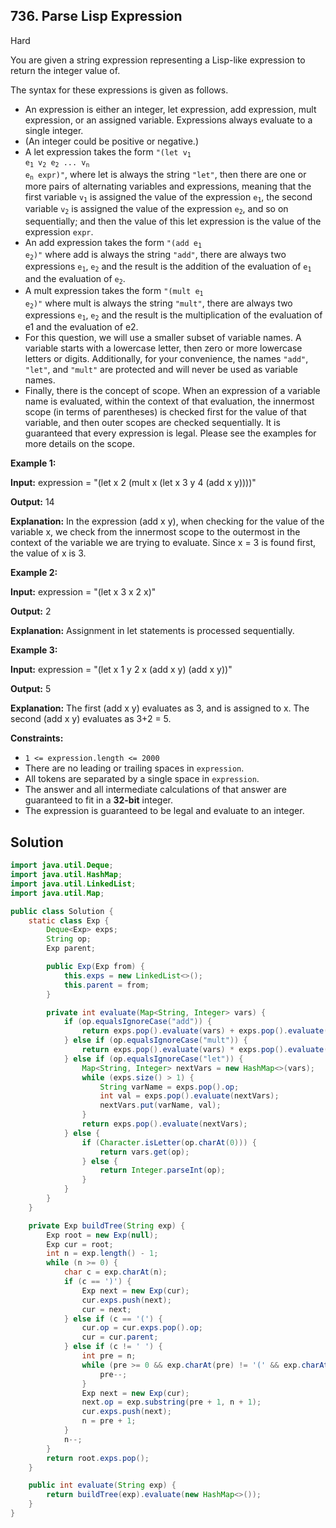 ## 736\. Parse Lisp Expression

Hard

You are given a string expression representing a Lisp-like expression to return the integer value of.

The syntax for these expressions is given as follows.

*   An expression is either an integer, let expression, add expression, mult expression, or an assigned variable. Expressions always evaluate to a single integer.
*   (An integer could be positive or negative.)
*   A let expression takes the form <code>"(let v<sub>1</sub> e<sub>1</sub> v<sub>2</sub> e<sub>2</sub> ... v<sub>n</sub> e<sub>n</sub> expr)"</code>, where let is always the string `"let"`, then there are one or more pairs of alternating variables and expressions, meaning that the first variable <code>v<sub>1</sub></code> is assigned the value of the expression <code>e<sub>1</sub></code>, the second variable <code>v<sub>2</sub></code> is assigned the value of the expression <code>e<sub>2</sub></code>, and so on sequentially; and then the value of this let expression is the value of the expression `expr`.
*   An add expression takes the form <code>"(add e<sub>1</sub> e<sub>2</sub>)"</code> where add is always the string `"add"`, there are always two expressions <code>e<sub>1</sub></code>, <code>e<sub>2</sub></code> and the result is the addition of the evaluation of <code>e<sub>1</sub></code> and the evaluation of <code>e<sub>2</sub></code>.
*   A mult expression takes the form <code>"(mult e<sub>1</sub> e<sub>2</sub>)"</code> where mult is always the string `"mult"`, there are always two expressions <code>e<sub>1</sub></code>, <code>e<sub>2</sub></code> and the result is the multiplication of the evaluation of e1 and the evaluation of e2.
*   For this question, we will use a smaller subset of variable names. A variable starts with a lowercase letter, then zero or more lowercase letters or digits. Additionally, for your convenience, the names `"add"`, `"let"`, and `"mult"` are protected and will never be used as variable names.
*   Finally, there is the concept of scope. When an expression of a variable name is evaluated, within the context of that evaluation, the innermost scope (in terms of parentheses) is checked first for the value of that variable, and then outer scopes are checked sequentially. It is guaranteed that every expression is legal. Please see the examples for more details on the scope.

**Example 1:**

**Input:** expression = "(let x 2 (mult x (let x 3 y 4 (add x y))))"

**Output:** 14

**Explanation:** In the expression (add x y), when checking for the value of the variable x, we check from the innermost scope to the outermost in the context of the variable we are trying to evaluate. Since x = 3 is found first, the value of x is 3.

**Example 2:**

**Input:** expression = "(let x 3 x 2 x)"

**Output:** 2

**Explanation:** Assignment in let statements is processed sequentially.

**Example 3:**

**Input:** expression = "(let x 1 y 2 x (add x y) (add x y))"

**Output:** 5

**Explanation:** The first (add x y) evaluates as 3, and is assigned to x. The second (add x y) evaluates as 3+2 = 5.

**Constraints:**

*   `1 <= expression.length <= 2000`
*   There are no leading or trailing spaces in `expression`.
*   All tokens are separated by a single space in `expression`.
*   The answer and all intermediate calculations of that answer are guaranteed to fit in a **32-bit** integer.
*   The expression is guaranteed to be legal and evaluate to an integer.

## Solution

```java
import java.util.Deque;
import java.util.HashMap;
import java.util.LinkedList;
import java.util.Map;

public class Solution {
    static class Exp {
        Deque<Exp> exps;
        String op;
        Exp parent;

        public Exp(Exp from) {
            this.exps = new LinkedList<>();
            this.parent = from;
        }

        private int evaluate(Map<String, Integer> vars) {
            if (op.equalsIgnoreCase("add")) {
                return exps.pop().evaluate(vars) + exps.pop().evaluate(vars);
            } else if (op.equalsIgnoreCase("mult")) {
                return exps.pop().evaluate(vars) * exps.pop().evaluate(vars);
            } else if (op.equalsIgnoreCase("let")) {
                Map<String, Integer> nextVars = new HashMap<>(vars);
                while (exps.size() > 1) {
                    String varName = exps.pop().op;
                    int val = exps.pop().evaluate(nextVars);
                    nextVars.put(varName, val);
                }
                return exps.pop().evaluate(nextVars);
            } else {
                if (Character.isLetter(op.charAt(0))) {
                    return vars.get(op);
                } else {
                    return Integer.parseInt(op);
                }
            }
        }
    }

    private Exp buildTree(String exp) {
        Exp root = new Exp(null);
        Exp cur = root;
        int n = exp.length() - 1;
        while (n >= 0) {
            char c = exp.charAt(n);
            if (c == ')') {
                Exp next = new Exp(cur);
                cur.exps.push(next);
                cur = next;
            } else if (c == '(') {
                cur.op = cur.exps.pop().op;
                cur = cur.parent;
            } else if (c != ' ') {
                int pre = n;
                while (pre >= 0 && exp.charAt(pre) != '(' && exp.charAt(pre) != ' ') {
                    pre--;
                }
                Exp next = new Exp(cur);
                next.op = exp.substring(pre + 1, n + 1);
                cur.exps.push(next);
                n = pre + 1;
            }
            n--;
        }
        return root.exps.pop();
    }

    public int evaluate(String exp) {
        return buildTree(exp).evaluate(new HashMap<>());
    }
}
```